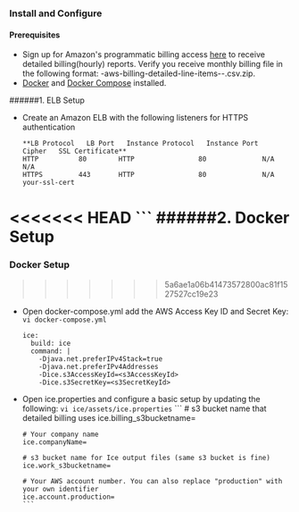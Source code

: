
### Install and Configure

#### Prerequisites 

 - Sign up for Amazon's programmatic billing access [here](http://docs.aws.amazon.com/awsaccountbilling/latest/aboutv2/detailed-billing-reports.html) to receive detailed billing(hourly) reports. Verify you receive monthly billing file in the following format: <accountid>-aws-billing-detailed-line-items-<year>-<month>.csv.zip.
 - [Docker](https://docs.docker.com/installation/) and [Docker Compose](https://docs.docker.com/compose/install/) installed.

######1. ELB Setup

 - Create an Amazon ELB with the following listeners for HTTPS authentication
      ```
      **LB Protocol   LB Port   Instance Protocol   Instance Port   Cipher   SSL Certificate**
      HTTP          80        HTTP                80              N/A        N/A
      HTTPS         443       HTTP                80              N/A        your-ssl-cert
<<<<<<< HEAD
      ```
######2. Docker Setup
=======
     

### Docker Setup
>>>>>>> 5a6ae1a06b41473572800ac81f1527527cc19e23

 - Open docker-compose.yml add the AWS Access Key ID and Secret Key: `vi docker-compose.yml`
      ```
      ice:
        build: ice
        command: |
          -Djava.net.preferIPv4Stack=true
          -Djava.net.preferIPv4Addresses
          -Dice.s3AccessKeyId=<s3AccessKeyId>
          -Dice.s3SecretKey=<s3SecretKeyId>
      ```
- Open ice.properties and configure a basic setup by updating the following: `vi ice/assets/ice.properties` 
      ```
      # s3 bucket name that detailed billing uses
      ice.billing_s3bucketname=
      
      # Your company name
      ice.companyName=
      
      # s3 bucket name for Ice output files (same s3 bucket is fine)
      ice.work_s3bucketname=
      
      # Your AWS account number. You can also replace "production" with your own identifier 
      ice.account.production=
      ```

